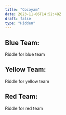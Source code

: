 ```yaml
---
title: "Cocoyam"
date: 2023-11-06T14:52:48Z
draft: false
type: "Hidden"
---
```


## Blue Team:
Riddle for blue team

## Yellow Team:
Riddle for yellow team

## Red Team:
Riddle for red team